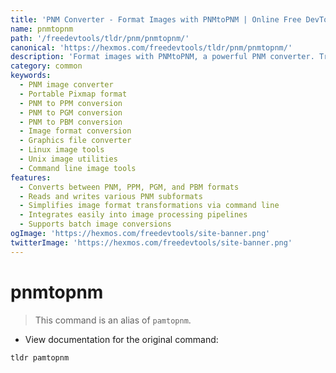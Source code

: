 ```yaml
---
title: 'PNM Converter - Format Images with PNMtoPNM | Online Free DevTools by Hexmos'
name: pnmtopnm
path: '/freedevtools/tldr/pnm/pnmtopnm/'
canonical: 'https://hexmos.com/freedevtools/tldr/pnm/pnmtopnm/'
description: 'Format images with PNMtoPNM, a powerful PNM converter. Transform Portable Pixmap, Graymap, and Bitmap formats effortlessly. Free online tool, no registration required.'
category: common
keywords:
  - PNM image converter
  - Portable Pixmap format
  - PNM to PPM conversion
  - PNM to PGM conversion
  - PNM to PBM conversion
  - Image format conversion
  - Graphics file converter
  - Linux image tools
  - Unix image utilities
  - Command line image tools
features:
  - Converts between PNM, PPM, PGM, and PBM formats
  - Reads and writes various PNM subformats
  - Simplifies image format transformations via command line
  - Integrates easily into image processing pipelines
  - Supports batch image conversions
ogImage: 'https://hexmos.com/freedevtools/site-banner.png'
twitterImage: 'https://hexmos.com/freedevtools/site-banner.png'
---
```


# pnmtopnm

> This command is an alias of `pamtopnm`.

- View documentation for the original command:

`tldr pamtopnm`
